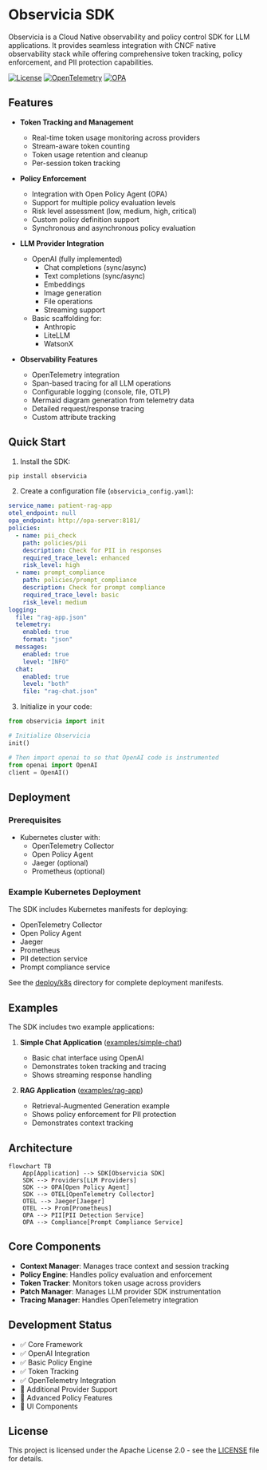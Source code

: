 # Observicia SDK

Observicia is a Cloud Native observability and policy control SDK for LLM applications. It provides seamless integration with CNCF native observability stack while offering comprehensive token tracking, policy enforcement, and PII protection capabilities.

[![License](https://img.shields.io/badge/license-Apache%202.0-blue.svg)](LICENSE)
[![OpenTelemetry](https://img.shields.io/badge/OpenTelemetry-enabled-blue)](https://opentelemetry.io/)
[![OPA](https://img.shields.io/badge/OPA-integrated-blue)](https://www.openpolicyagent.org/)

## Features

- **Token Tracking and Management**
  - Real-time token usage monitoring across providers
  - Stream-aware token counting
  - Token usage retention and cleanup
  - Per-session token tracking

- **Policy Enforcement**
  - Integration with Open Policy Agent (OPA)
  - Support for multiple policy evaluation levels
  - Risk level assessment (low, medium, high, critical)
  - Custom policy definition support
  - Synchronous and asynchronous policy evaluation

- **LLM Provider Integration**
  - OpenAI (fully implemented)
    - Chat completions (sync/async)
    - Text completions (sync/async)
    - Embeddings
    - Image generation
    - File operations
    - Streaming support
  - Basic scaffolding for:
    - Anthropic
    - LiteLLM
    - WatsonX

- **Observability Features**
  - OpenTelemetry integration
  - Span-based tracing for all LLM operations
  - Configurable logging (console, file, OTLP)
  - Mermaid diagram generation from telemetry data
  - Detailed request/response tracing
  - Custom attribute tracking

## Quick Start

1. Install the SDK:
```bash
pip install observicia
```

2. Create a configuration file (`observicia_config.yaml`):
```yaml
service_name: patient-rag-app
otel_endpoint: null
opa_endpoint: http://opa-server:8181/
policies:
  - name: pii_check
    path: policies/pii
    description: Check for PII in responses
    required_trace_level: enhanced
    risk_level: high
  - name: prompt_compliance
    path: policies/prompt_compliance
    description: Check for prompt compliance
    required_trace_level: basic
    risk_level: medium
logging:
  file: "rag-app.json"
  telemetry:
    enabled: true
    format: "json"
  messages:
    enabled: true
    level: "INFO"
  chat:
    enabled: true
    level: "both"
    file: "rag-chat.json"
```

3. Initialize in your code:
```python
from observicia import init

# Initialize Observicia
init()

# Then import openai to so that OpenAI code is instrumented
from openai import OpenAI
client = OpenAI()
```

## Deployment

### Prerequisites

- Kubernetes cluster with:
  - OpenTelemetry Collector
  - Open Policy Agent
  - Jaeger (optional)
  - Prometheus (optional)

### Example Kubernetes Deployment

The SDK includes Kubernetes manifests for deploying:
- OpenTelemetry Collector
- Open Policy Agent
- Jaeger
- Prometheus
- PII detection service
- Prompt compliance service

See the [deploy/k8s](deploy/k8s) directory for complete deployment manifests.

## Examples

The SDK includes two example applications:

1. **Simple Chat Application** ([examples/simple-chat](examples/simple-chat))
   - Basic chat interface using OpenAI
   - Demonstrates token tracking and tracing
   - Shows streaming response handling

2. **RAG Application** ([examples/rag-app](examples/rag-app))
   - Retrieval-Augmented Generation example
   - Shows policy enforcement for PII protection
   - Demonstrates context tracking

## Architecture

```mermaid
flowchart TB
    App[Application] --> SDK[Observicia SDK]
    SDK --> Providers[LLM Providers]
    SDK --> OPA[Open Policy Agent]
    SDK --> OTEL[OpenTelemetry Collector]
    OTEL --> Jaeger[Jaeger]
    OTEL --> Prom[Prometheus]
    OPA --> PII[PII Detection Service]
    OPA --> Compliance[Prompt Compliance Service]
```

## Core Components

- **Context Manager**: Manages trace context and session tracking
- **Policy Engine**: Handles policy evaluation and enforcement
- **Token Tracker**: Monitors token usage across providers
- **Patch Manager**: Manages LLM provider SDK instrumentation
- **Tracing Manager**: Handles OpenTelemetry integration

## Development Status

- ✅ Core Framework
- ✅ OpenAI Integration
- ✅ Basic Policy Engine
- ✅ Token Tracking
- ✅ OpenTelemetry Integration
- 🚧 Additional Provider Support
- 🚧 Advanced Policy Features
- 🚧 UI Components

## License

This project is licensed under the Apache License 2.0 - see the [LICENSE](LICENSE) file for details.